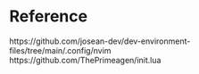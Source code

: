 <h1> Reference </h1>
https://github.com/josean-dev/dev-environment-files/tree/main/.config/nvim <br />
https://github.com/ThePrimeagen/init.lua <br />
